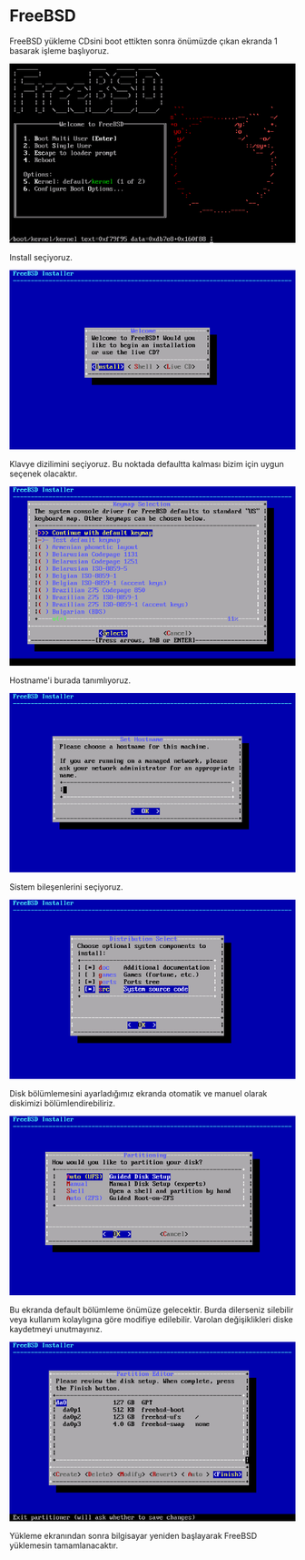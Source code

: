# FreeBSD

FreeBSD yükleme CDsini boot ettikten sonra önümüzde çıkan ekranda 1 basarak işleme başlıyoruz.

![](../../.gitbook/assets/fr1.jpg)

Install seçiyoruz.

![](../../.gitbook/assets/fr2.jpg)

Klavye dizilimini seçiyoruz. Bu noktada defaultta kalması bizim için uygun seçenek olacaktır.

![](../../.gitbook/assets/fr3.jpg)

Hostname'i burada tanımlıyoruz.

![](../../.gitbook/assets/fr4.jpg)

Sistem bileşenlerini seçiyoruz.

![](../../.gitbook/assets/fr5.jpg)

Disk bölümlemesini ayarladığımız ekranda otomatik ve manuel olarak diskimizi bölümlendirebiliriz.

![](../../.gitbook/assets/fr6.jpg)

Bu ekranda default bölümleme önümüze gelecektir. Burda dilerseniz silebilir veya kullanım kolaylıgına göre modifiye edilebilir. Varolan değişiklikleri diske kaydetmeyi unutmayınız.

![](../../.gitbook/assets/fr7.jpg)

Yükleme ekranından sonra bilgisayar yeniden başlayarak FreeBSD yüklemesin tamamlanacaktır.
